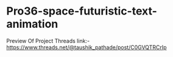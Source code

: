 # Pro36-space-futuristic-text-animation
Preview Of Project Threads link:-
https://www.threads.net/@taushik_pathade/post/C0GVQTRCrIp
